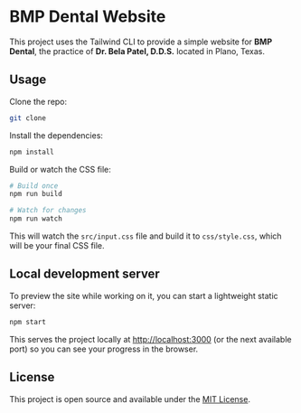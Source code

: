 # BMP Dental Website

This project uses the Tailwind CLI to provide a simple website for **BMP Dental**, the practice of **Dr. Bela Patel, D.D.S.** located in Plano, Texas.

## Usage

Clone the repo:

```bash
git clone
```

Install the dependencies:

```bash
npm install
```

Build or watch the CSS file:

```bash
# Build once
npm run build

# Watch for changes
npm run watch
```

This will watch the `src/input.css` file and build it to `css/style.css`, which will be your final CSS file.

## Local development server

To preview the site while working on it, you can start a lightweight static server:

```bash
npm start
```

This serves the project locally at <http://localhost:3000> (or the next available port) so you can see your progress in the browser.

## License

This project is open source and available under the [MIT License](LICENSE).
